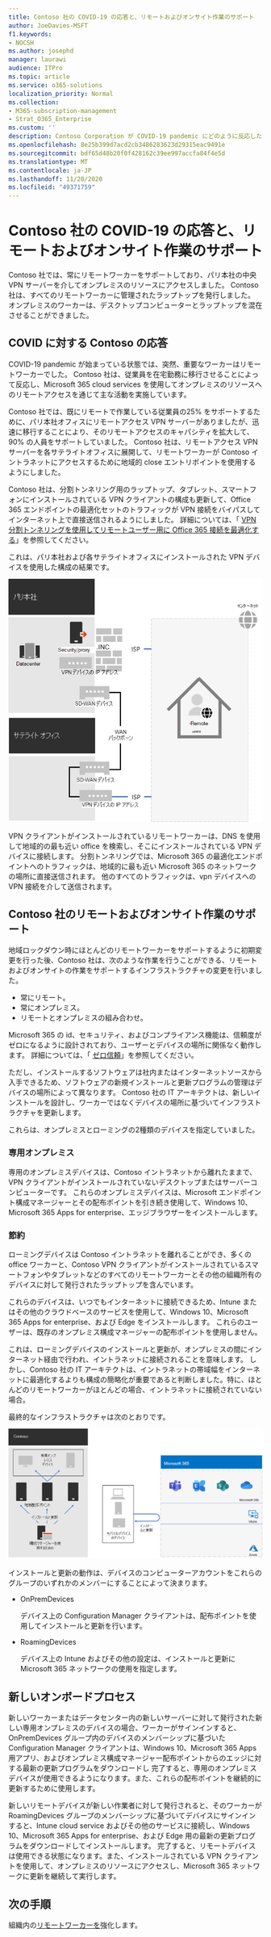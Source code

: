 ```yaml
---
title: Contoso 社の COVID-19 の応答と、リモートおよびオンサイト作業のサポート
author: JoeDavies-MSFT
f1.keywords:
- NOCSH
ms.author: josephd
manager: laurawi
audience: ITPro
ms.topic: article
ms.service: o365-solutions
localization_priority: Normal
ms.collection:
- M365-subscription-management
- Strat_O365_Enterprise
ms.custom: ''
description: Contoso Corporation が COVID-19 pandemic にどのように反応したかを理解し、リモートおよびオンサイト作業のためのインフラストラクチャをインストールおよび更新するインフラストラクチャを設計しました。
ms.openlocfilehash: 8e25b399d7acd2cb3486283623d29315eac9491e
ms.sourcegitcommit: bdf65d48b20f0f428162c39ee997accfa84f4e5d
ms.translationtype: MT
ms.contentlocale: ja-JP
ms.lasthandoff: 11/20/2020
ms.locfileid: "49371759"
---
```

# <a name="contosos-covid-19-response-and-support-for-remote-and-onsite-work"></a>Contoso 社の COVID-19 の応答と、リモートおよびオンサイト作業のサポート

Contoso 社では、常にリモートワーカーをサポートしており、パリ本社の中央 VPN サーバーを介してオンプレミスのリソースにアクセスしました。 Contoso 社は、すべてのリモートワーカーに管理されたラップトップを発行しました。 オンプレミスのワーカーは、デスクトップコンピューターとラップトップを混在させることができました。

## <a name="contosos-response-to-covid-19"></a>COVID に対する Contoso の応答

COVID-19 pandemic が始まっている状態では、突然、重要なワーカーはリモートワーカーでした。 Contoso 社は、従業員を在宅勤務に移行させることによって反応し、Microsoft 365 cloud services を使用してオンプレミスのリソースへのリモートアクセスを通じて主な活動を実施しています。

Contoso 社では、既にリモートで作業している従業員の25% をサポートするために、パリ本社オフィスにリモートアクセス VPN サーバーがありましたが、迅速に移行することにより、そのリモートアクセスのキャパシティを拡大して、90% の人員をサポートしていました。 Contoso 社は、リモートアクセス VPN サーバーを各サテライトオフィスに展開して、リモートワーカーが Contoso イントラネットにアクセスするために地域的 close エントリポイントを使用するようにしました。

Contoso 社は、分割トンネリング用のラップトップ、タブレット、スマートフォンにインストールされている VPN クライアントの構成も更新して、Office 365 エンドポイントの最適化セットのトラフィックが VPN 接続をバイパスしてインターネット上で直接送信されるようにしました。 詳細については、「 [VPN 分割トンネリングを使用してリモートユーザー用に Office 365 接続を最適化する](../enterprise/microsoft-365-vpn-split-tunnel.md)」を参照してください。

これは、パリ本社および各サテライトオフィスにインストールされた VPN デバイスを使用した構成の結果です。 

![Contoso 社の VPN インフラストラクチャ](../media/contoso-remote-onsite-work/contoso-vpn-infrastructure.png)

VPN クライアントがインストールされているリモートワーカーは、DNS を使用して地域的の最も近い office を検索し、そこにインストールされている VPN デバイスに接続します。 分割トンネリングでは、Microsoft 365 の最適化エンドポイントへのトラフィックは、地域的に最も近い Microsoft 365 のネットワークの場所に直接送信されます。 他のすべてのトラフィックは、vpn デバイスへの VPN 接続を介して送信されます。

## <a name="contosos-support-for-remote-and-onsite-work"></a>Contoso 社のリモートおよびオンサイト作業のサポート

地域ロックダウン時にほとんどのリモートワーカーをサポートするように初期変更を行った後、Contoso 社は、次のような作業を行うことができる、リモートおよびオンサイトの作業をサポートするインフラストラクチャの変更を行いました。

- 常にリモート。
- 常にオンプレミス。
- リモートとオンプレミスの組み合わせ。

Microsoft 365 の id、セキュリティ、およびコンプライアンス機能は、信頼度がゼロになるように設計されており、ユーザーとデバイスの場所に関係なく動作します。 詳細については、「 [ゼロ信頼](https://www.microsoft.com/security/business/zero-trust)」を参照してください。

ただし、インストールするソフトウェアは社内またはインターネットソースから入手できるため、ソフトウェアの新規インストールと更新プログラムの管理はデバイスの場所によって異なります。 Contoso 社の IT アーキテクトは、新しいインストールを設計し、ワーカーではなくデバイスの場所に基づいてインフラストラクチャを更新します。

これらは、オンプレミスとローミングの2種類のデバイスを指定していました。

### <a name="dedicated-on-premises"></a>専用オンプレミス

専用のオンプレミスデバイスは、Contoso イントラネットから離れたままで、VPN クライアントがインストールされていないデスクトップまたはサーバーコンピューターです。 これらのオンプレミスデバイスは、Microsoft エンドポイント構成マネージャーとその配布ポイントを引き続き使用して、Windows 10、Microsoft 365 Apps for enterprise、エッジブラウザーをインストールします。

### <a name="roaming"></a>節約

ローミングデバイスは Contoso イントラネットを離れることができ、多くの office ワーカーと、Contoso VPN クライアントがインストールされているスマートフォンやタブレットなどのすべてのリモートワーカーとその他の組織所有のデバイスに対して発行されたラップトップを含んでいます。 

これらのデバイスは、いつでもインターネットに接続できるため、Intune またはその他のクラウドベースのサービスを使用して、Windows 10、Microsoft 365 Apps for enterprise、および Edge をインストールします。 これらのユーザーは、既存のオンプレミス構成マネージャーの配布ポイントを使用しません。

これは、ローミングデバイスのインストールと更新が、オンプレミスの間にインターネット経由で行われ、イントラネットに接続されることを意味します。 しかし、Contoso 社の IT アーキテクトは、イントラネットの帯域幅をインターネットに最適化するよりも構成の簡略化が重要であると判断しました。特に、ほとんどのリモートワーカーがほとんどの場合、イントラネットに接続されていない場合。

最終的なインフラストラクチャは次のとおりです。

![Contoso 社のインストールおよび更新インフラストラクチャ](../media/contoso-remote-onsite-work/contoso-updates-infrastructure.png)

インストールと更新の動作は、デバイスのコンピューターアカウントをこれらのグループのいずれかのメンバーにすることによって決まります。

- OnPremDevices

  デバイス上の Configuration Manager クライアントは、配布ポイントを使用してインストールと更新を行います。

- RoamingDevices

  デバイス上の Intune およびその他の設定は、インストールと更新に Microsoft 365 ネットワークの使用を指定します。

## <a name="new-onboarding-process"></a>新しいオンボードプロセス

新しいワーカーまたはデータセンター内の新しいサーバーに対して発行された新しい専用オンプレミスのデバイスの場合、ワーカーがサインインすると、OnPremDevices グループ内のデバイスのメンバーシップに基づいた Configuration Manager クライアントは、Windows 10、Microsoft 365 Apps 用アプリ、およびオンプレミス構成マネージャー配布ポイントからのエッジに対する最新の更新プログラムをダウンロードし 完了すると、専用のオンプレミスデバイスが使用できるようになります。また、これらの配布ポイントを継続的に更新するために使用します。

新しいリモートデバイスが新しい作業者に対して発行されると、そのワーカーが RoamingDevices グループのメンバーシップに基づいてデバイスにサインインすると、Intune cloud service およびその他のサービスに接続し、Windows 10、Microsoft 365 Apps for enterprise、および Edge 用の最新の更新プログラムをダウンロードしてインストールします。 完了すると、リモートデバイスは使用できる状態になります。また、インストールされている VPN クライアントを使用して、オンプレミスのリソースにアクセスし、Microsoft 365 ネットワークに更新を継続して実行します。

## <a name="next-step"></a>次の手順

組織内の[リモートワーカーを](empower-people-to-work-remotely.md)強化します。
